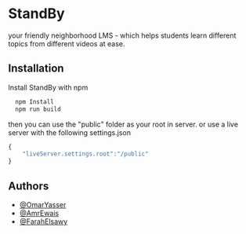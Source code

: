 # StandBy

your friendly neighborhood LMS - which helps students learn different topics from different videos at ease.

## Installation

Install StandBy with npm

```bash
  npm Install
  npm run build
```

then you can use the "public" folder as your root in server.
or use a live server with the following settings.json

```js
{
    "liveServer.settings.root":"/public"
}
```

## Authors

- [@OmarYasser](https://github.com/omarYasserM)
- [@AmrEwais](https://github.com/AmrEwais)
- [@FarahElsawy](https://github.com/FarahElsawy)
